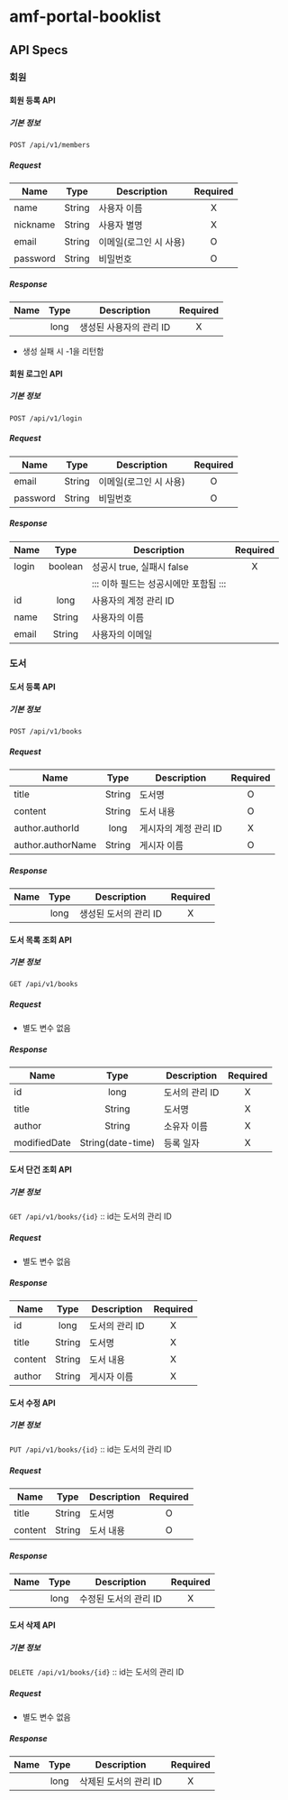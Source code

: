 # amf-portal-booklist

## API Specs

### 회원

#### 회원 등록 API

##### 기본 정보

`POST /api/v1/members`

##### Request

| Name     |  Type  | Description            | Required |
| -------- | :----: | ---------------------- | :------: |
| name     | String | 사용자 이름            |    X     |
| nickname | String | 사용자 별명            |    X     |
| email    | String | 이메일(로그인 시 사용) |    O     |
| password | String | 비밀번호               |    O     |

##### Response

| Name | Type | Description             | Required |
| ---- | :--: | ----------------------- | :------: |
|      | long | 생성된 사용자의 관리 ID |    X     |

- 생성 실패 시 -1을 리턴함

#### 회원 로그인 API

##### 기본 정보

`POST /api/v1/login`

##### Request

| Name     |  Type  | Description            | Required |
| -------- | :----: | ---------------------- | :------: |
| email    | String | 이메일(로그인 시 사용) |    O     |
| password | String | 비밀번호               |    O     |

##### Response

| Name  |  Type   | Description                           | Required |
| ----- | :-----: | ------------------------------------- | :------: |
| login | boolean | 성공시 true, 실패시 false             |    X     |
|       |         | ::: 이하 필드는 성공시에만 포함됨 ::: |          |
| id    |  long   | 사용자의 계정 관리 ID                 |          |
| name  | String  | 사용자의 이름                         |          |
| email | String  | 사용자의 이메일                       |          |

### 도서

#### 도서 등록 API

##### 기본 정보

`POST /api/v1/books`

##### Request

| Name              |  Type  | Description           | Required |
| ----------------- | :----: | --------------------- | :------: |
| title             | String | 도서명                |    O     |
| content           | String | 도서 내용             |    O     |
| author.authorId   |  long  | 게시자의 계정 관리 ID |    X     |
| author.authorName | String | 게시자 이름           |    O     |

##### Response

| Name | Type | Description           | Required |
| ---- | :--: | --------------------- | :------: |
|      | long | 생성된 도서의 관리 ID |    X     |

#### 도서 목록 조회 API

##### 기본 정보

`GET /api/v1/books`

##### Request

- 별도 변수 없음

##### Response

| Name         |       Type        | Description    | Required |
| ------------ | :---------------: | -------------- | :------: |
| id           |       long        | 도서의 관리 ID |    X     |
| title        |      String       | 도서명         |    X     |
| author       |      String       | 소유자 이름    |    X     |
| modifiedDate | String(date-time) | 등록 일자      |    X     |

#### 도서 단건 조회 API

##### 기본 정보

`GET /api/v1/books/{id}` :: id는 도서의 관리 ID

##### Request

- 별도 변수 없음

##### Response

| Name    |  Type  | Description    | Required |
| ------- | :----: | -------------- | :------: |
| id      |  long  | 도서의 관리 ID |    X     |
| title   | String | 도서명         |    X     |
| content | String | 도서 내용      |    X     |
| author  | String | 게시자 이름    |    X     |

#### 도서 수정 API

##### 기본 정보

`PUT /api/v1/books/{id}` :: id는 도서의 관리 ID

##### Request

| Name    |  Type  | Description | Required |
| ------- | :----: | ----------- | :------: |
| title   | String | 도서명      |    O     |
| content | String | 도서 내용   |    O     |

##### Response

| Name | Type | Description           | Required |
| ---- | :--: | --------------------- | :------: |
|      | long | 수정된 도서의 관리 ID |    X     |

#### 도서 삭제 API

##### 기본 정보

`DELETE /api/v1/books/{id}` :: id는 도서의 관리 ID

##### Request

- 별도 변수 없음

##### Response

| Name | Type | Description           | Required |
| ---- | :--: | --------------------- | :------: |
|      | long | 삭제된 도서의 관리 ID |    X     |

